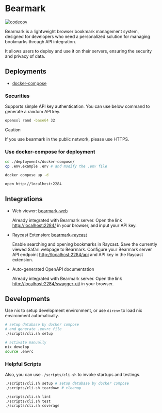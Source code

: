 # Bearmark

[![codecov](https://codecov.io/github/linw1995/bearmark/graph/badge.svg?token=F2G2WCN6OP)](https://codecov.io/github/linw1995/bearmark)

Bearmark is a lightweight browser bookmark management system,
designed for developers who need
a personalized solution for managing bookmarks through API integration.

It allows users to deploy and use it on their servers,
ensuring the security and privacy of data.

## Deployments

- [docker-compose](./deployments/docker-compose/)

### Securities

Supports simple API key authentication.
You can use below command to generate a random API key.

```bash
openssl rand -base64 32
```

> [!CAUTION]
> If you use bearmark in the public network, please use HTTPS.

### Use docker-compose for deployment

```bash
cd ./deployments/docker-compose/
cp .env.example .env # and modify the .env file

docker compose up -d

open http://localhost:2284
```

## Integrations

- Web viewer: [bearmark-web](https://github.com/linw1995/bearmark_web)

  Already integrated with Bearmark server.
  Open the link <http://localhost:2284/> in your browser,
  and input your API key.

- Raycast Extension: [bearmark-raycast](https://github.com/linw1995/bearmark_raycast)

  Enable searching and opening bookmarks in Raycast.
  Save the currently viewed Safari webpage to Bearmark.
  Configure your Bearmark server API endpoint <http://localhost:2284/api>
  and API key in the Raycast extension.

- Auto-generated OpenAPI documentation

  Already integrated with Bearmark server.
  Open the link <http://localhost:2284/swagger-ui/> in your browser.

## Developments

Use nix to setup development environment,
or use `direnv` to load nix environment automatically.

```bash
# setup database by docker compose
# and generate .envrc file
./scripts/cli.sh setup

# activate manually
nix develop
source .envrc
```

### Helpful Scripts

Also, you can use `./scripts/cli.sh` to invoke startups and testings.

```bash
./scripts/cli.sh setup # setup database by docker compose
./scripts/cli.sh teardown # cleanup

./scripts/cli.sh lint
./scripts/cli.sh test
./scripts/cli.sh coverage
```
